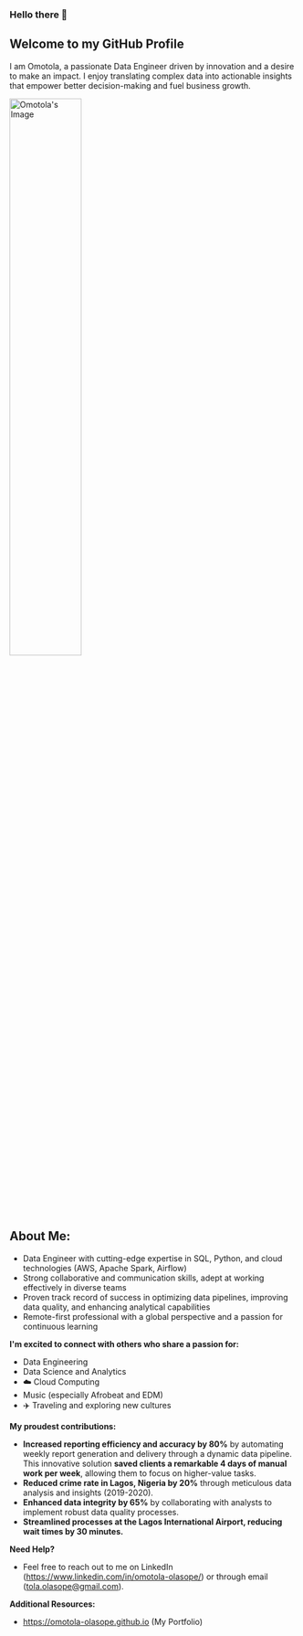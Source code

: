 ### Hello there 👋
## Welcome to my GitHub Profile 

I am Omotola, a passionate Data Engineer driven by innovation and a desire to make an impact.  I enjoy translating complex data into actionable insights that empower better decision-making and fuel business growth. 

<picture>
 <source media="(prefers-color-scheme: dark)" srcset="https://omotola-olasope.github.io/assets/img/IMG_9985.jpeg">
 <source media="(prefers-color-scheme: light)" srcset="https://omotola-olasope.github.io/assets/img/IMG_9144.jpeg">
 <img alt="Omotola's Image" src="https://omotola-olasope.github.io/assets/img/IMG_9985.jpeg" width="50%" height="50%">
</picture>


## About Me:

* Data Engineer with cutting-edge expertise in SQL, Python, and cloud technologies (AWS, Apache Spark, Airflow)
*  Strong collaborative and communication skills, adept at working effectively in diverse teams
*  Proven track record of success in optimizing data pipelines, improving data quality, and enhancing analytical capabilities
*  Remote-first professional with a global perspective and a passion for continuous learning

**I'm excited to connect with others who share a passion for:**

* ️Data Engineering
*  Data Science and Analytics
*  ☁️ Cloud Computing
*  Music (especially Afrobeat and EDM) 
*  ✈️ Traveling and exploring new cultures ️

**My proudest contributions:**

* **Increased reporting efficiency and accuracy by 80%** by automating weekly report generation and delivery through a dynamic data pipeline. This innovative solution **saved clients a remarkable 4 days of manual work per week**, allowing them to focus on higher-value tasks.
* **Reduced crime rate in Lagos, Nigeria by 20%** through meticulous data analysis and insights (2019-2020).
* **Enhanced data integrity by 65%** by collaborating with analysts to implement robust data quality processes.
* **Streamlined processes at the Lagos International Airport, reducing wait times by 30 minutes.** 

**Need Help?**

* Feel free to reach out to me on LinkedIn (https://www.linkedin.com/in/omotola-olasope/) or through email (tola.olasope@gmail.com).

**Additional Resources:**

* https://omotola-olasope.github.io (My Portfolio)

<!--
**Omotola-Olasope/Omotola-Olasope** is a ✨ _special_ ✨ repository because its `README.md` (this file) appears on your GitHub profile.

Here are some ideas to get you started:

- 🔭 I’m currently working on ...
- 🌱 I’m currently learning ...
- 👯 I’m looking to collaborate on ...
- 🤔 I’m looking for help with ...
- 💬 Ask me about ...
- 📫 How to reach me: ...
- 😄 Pronouns: ...
- ⚡ Fun fact: ...
-->

